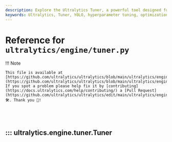 ```yaml
---
description: Explore the Ultralytics Tuner, a powerful tool designed for hyperparameter tuning of YOLO models to optimize performance across various tasks like object detection, image classification, and more.
keywords: Ultralytics, Tuner, YOLO, hyperparameter tuning, optimization, object detection, image classification, instance segmentation, pose estimation, multi-object tracking
---
```


# Reference for `ultralytics/engine/tuner.py`

!!! Note

    This file is available at [https://github.com/ultralytics/ultralytics/blob/main/ultralytics/engine/tuner.py](https://github.com/ultralytics/ultralytics/blob/main/ultralytics/engine/tuner.py). If you spot a problem please help fix it by [contributing](https://docs.ultralytics.com/help/contributing/) a [Pull Request](https://github.com/ultralytics/ultralytics/edit/main/ultralytics/engine/tuner.py) 🛠️. Thank you 🙏!

<br><br>

## ::: ultralytics.engine.tuner.Tuner

<br><br>
